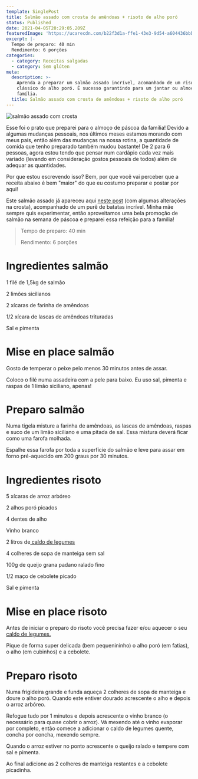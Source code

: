 ```yaml
---
template: SinglePost
title: Salmão assado com crosta de amêndoas + risoto de alho poró
status: Published
date: 2021-04-05T20:29:05.209Z
featuredImage: 'https://ucarecdn.com/b22f3d1a-ffe1-43e3-9d54-a604436bbb48/'
excerpt: |-
  Tempo de preparo: 40 min
  Rendimento: 6 porções
categories:
  - category: Receitas salgadas
  - category: Sem glúten
meta:
  description: >-
    Aprenda a preparar um salmão assado incrível, acomanhado de um risoto
    clássico de alho poró. É sucesso garantindo para um jantar ou almoço em
    família.
  title: Salmão assado com crosta de amêndoas + risoto de alho poró
---
```

![salmão assado com crosta](https://ucarecdn.com/a9170740-396b-4182-838a-80290ca60e77/)

Esse foi o prato que preparei para o almoço de páscoa da família! Devido a algumas mudanças pessoais, nos últimos meses estamos morando com meus pais, então além das mudanças na nossa rotina, a quantidade de comida que tenho preparado também mudou bastante! De 2 para 6 pessoas, agora estou tendo que pensar num cardápio cada vez mais variado (levando em consideração gostos pessoais de todos) além de adequar as quantidades. 

Por que estou escrevendo isso? Bem, por que você vai perceber que a receita abaixo é bem "maior" do que eu costumo preparar e postar por aqui!

Este salmão assado já apareceu aqui [neste post](https://paolafabeni.com/posts/salmao-em-crosta-crocante-com-pure-de-batatas-ao-alho-confitado/) (com algumas alterações na crosta), acompanhado de um purê de batatas incrível. Minha mãe sempre quis experimentar, então aproveitamos uma bela promoção de salmão na semana de páscoa e preparei essa refeição para a família!

> Tempo de preparo: 40 min
>
> Rendimento: 6 porções

# Ingredientes salmão

1 filé de 1,5kg de salmão

2 limões sicilianos

2 xícaras de farinha de amêndoas

1/2 xícara de lascas de amêndoas trituradas

Sal e pimenta

# Mise en place salmão

Gosto de temperar o peixe pelo menos 30 minutos antes de assar.

Coloco o filé numa assadeira com a pele para baixo. Eu uso sal, pimenta e raspas de 1 limão siciliano, apenas!

# Preparo salmão

Numa tigela misture a farinha de amêndoas, as lascas de amêndoas, raspas e suco de um limão siciliano e uma pitada de sal. Essa mistura deverá ficar como uma farofa molhada.

Espalhe essa farofa por toda a superfície do salmão e leve para assar em forno pré-aquecido em 200 graus por 30 minutos.

# Ingredientes risoto

5 xícaras de arroz arbóreo

2 alhos poró picados

4 dentes de alho

Vinho branco

2 litros de[ caldo de legumes](https://paolafabeni.com/posts/caldo-de-legumes/)

4 colheres de sopa de manteiga sem sal

100g de queijo grana padano ralado fino

1/2 maço de cebolete picado

Sal e pimenta

# Mise en place risoto

Antes de iniciar o preparo do risoto você precisa fazer e/ou aquecer o seu [caldo de legumes.](https://paolafabeni.com/posts/caldo-de-legumes/)

Pique de forma super delicada (bem pequenininho) o alho poró (em fatias), o alho (em cubinhos) e a cebolete.

# Preparo risoto

Numa frigideira grande e funda aqueça 2 colheres de sopa de manteiga e doure o alho poró. Quando este entiver dourado acrescente o alho e depois o arroz arbóreo.

Refogue tudo por 1 minutos e depois acrescente o vinho branco (o necessário para quase cobrir o arroz). Vá mexendo até o vinho evaporar por completo, então comece a adicionar o caldo de legumes quente, concha por concha, mexendo sempre.

Quando o arroz estiver no ponto acrescente o queijo ralado e tempere com sal e pimenta.

Ao final adicione as 2 colheres de manteiga restantes e a cebolete picadinha.
